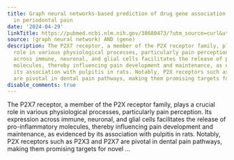 ```yaml
---
title: Graph neural networks-based prediction of drug gene association of P2X receptors
  in periodontal pain
date: '2024-04-29'
linkTitle: https://pubmed.ncbi.nlm.nih.gov/38680473/?utm_source=curl&utm_medium=rss&utm_campaign=pubmed-2&utm_content=1x5bM_TNL8gjogAcnslpo2s2PbDe-61JVM2h9yowOYSiZ7Dkrt&fc=20220919211934&ff=20240430181508&v=2.18.0.post9+e462414
source: (graph neural network) AND (gene)
description: The P2X7 receptor, a member of the P2X receptor family, plays a crucial
  role in various physiological processes, particularly pain perception. Its expression
  across immune, neuronal, and glial cells facilitates the release of pro-inflammatory
  molecules, thereby influencing pain development and maintenance, as evidenced by
  its association with pulpitis in rats. Notably, P2X receptors such as P2X3 and P2X7
  are pivotal in dental pain pathways, making them promising targets for novel ...
disable_comments: true
---
```

The P2X7 receptor, a member of the P2X receptor family, plays a crucial role in various physiological processes, particularly pain perception. Its expression across immune, neuronal, and glial cells facilitates the release of pro-inflammatory molecules, thereby influencing pain development and maintenance, as evidenced by its association with pulpitis in rats. Notably, P2X receptors such as P2X3 and P2X7 are pivotal in dental pain pathways, making them promising targets for novel ...